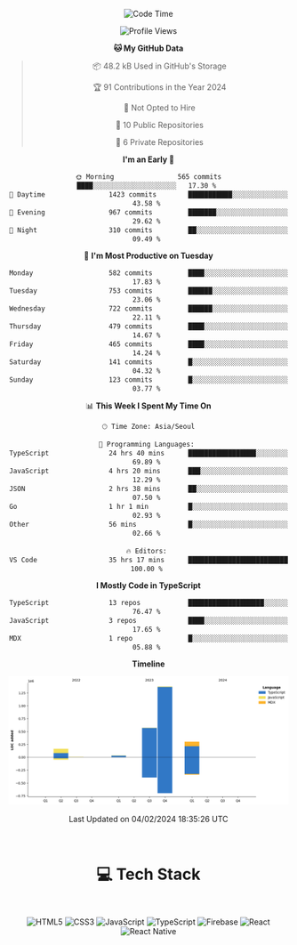 <div align="center">

  <!--START_SECTION:waka-->
![Code Time](http://img.shields.io/badge/Code%20Time-500%20hrs%201%20min-blue)

![Profile Views](http://img.shields.io/badge/Profile%20Views-0-blue)

**🐱 My GitHub Data** 

> 📦 48.2 kB Used in GitHub's Storage 
 > 
> 🏆 91 Contributions in the Year 2024
 > 
> 🚫 Not Opted to Hire
 > 
> 📜 10 Public Repositories 
 > 
> 🔑 6 Private Repositories 
 > 
**I'm an Early 🐤** 

```text
🌞 Morning                565 commits         ████░░░░░░░░░░░░░░░░░░░░░   17.30 % 
🌆 Daytime                1423 commits        ███████████░░░░░░░░░░░░░░   43.58 % 
🌃 Evening                967 commits         ███████░░░░░░░░░░░░░░░░░░   29.62 % 
🌙 Night                  310 commits         ██░░░░░░░░░░░░░░░░░░░░░░░   09.49 % 
```
📅 **I'm Most Productive on Tuesday** 

```text
Monday                   582 commits         ████░░░░░░░░░░░░░░░░░░░░░   17.83 % 
Tuesday                  753 commits         ██████░░░░░░░░░░░░░░░░░░░   23.06 % 
Wednesday                722 commits         ██████░░░░░░░░░░░░░░░░░░░   22.11 % 
Thursday                 479 commits         ████░░░░░░░░░░░░░░░░░░░░░   14.67 % 
Friday                   465 commits         ████░░░░░░░░░░░░░░░░░░░░░   14.24 % 
Saturday                 141 commits         █░░░░░░░░░░░░░░░░░░░░░░░░   04.32 % 
Sunday                   123 commits         █░░░░░░░░░░░░░░░░░░░░░░░░   03.77 % 
```


📊 **This Week I Spent My Time On** 

```text
🕑︎ Time Zone: Asia/Seoul

💬 Programming Languages: 
TypeScript               24 hrs 40 mins      █████████████████░░░░░░░░   69.89 % 
JavaScript               4 hrs 20 mins       ███░░░░░░░░░░░░░░░░░░░░░░   12.29 % 
JSON                     2 hrs 38 mins       ██░░░░░░░░░░░░░░░░░░░░░░░   07.50 % 
Go                       1 hr 1 min          █░░░░░░░░░░░░░░░░░░░░░░░░   02.93 % 
Other                    56 mins             █░░░░░░░░░░░░░░░░░░░░░░░░   02.66 % 

🔥 Editors: 
VS Code                  35 hrs 17 mins      █████████████████████████   100.00 % 
```

**I Mostly Code in TypeScript** 

```text
TypeScript               13 repos            ███████████████████░░░░░░   76.47 % 
JavaScript               3 repos             ████░░░░░░░░░░░░░░░░░░░░░   17.65 % 
MDX                      1 repo              █░░░░░░░░░░░░░░░░░░░░░░░░   05.88 % 
```



**Timeline**

![Lines of Code chart](https://raw.githubusercontent.com/SONGDAM/SONGDAM/master/assets/bar_graph.png)


 Last Updated on 04/02/2024 18:35:26 UTC
<!--END_SECTION:waka-->

  
 <br>
  
# 💻 Tech Stack
  
</div>

</br>

<div align="center">

   ![HTML5](https://img.shields.io/badge/html5-%23E34F26.svg?style=for-the-badge&logo=html5&logoColor=white) ![CSS3](https://img.shields.io/badge/css3-%231572B6.svg?style=for-the-badge&logo=css3&logoColor=white) ![JavaScript](https://img.shields.io/badge/javascript-%23323330.svg?style=for-the-badge&logo=javascript&logoColor=%23F7DF1E) 
 ![TypeScript](https://img.shields.io/badge/typescript-%23007ACC.svg?style=for-the-badge&logo=typescript&logoColor=white)
  ![Firebase](https://img.shields.io/badge/firebase-%23039BE5.svg?style=for-the-badge&logo=firebase) 
 ![React](https://img.shields.io/badge/react-%2320232a.svg?style=for-the-badge&logo=react&logoColor=%2361DAFB) ![React Native](https://img.shields.io/badge/react_native-%2320232a.svg?style=for-the-badge&logo=react&logoColor=%2361DAFB) 

 
</div>
